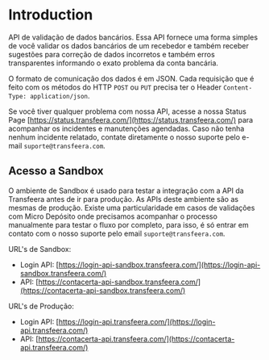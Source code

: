 # Introduction

API de validação de dados bancários. Essa API fornece uma forma simples de você validar os dados bancários de um recebedor e também receber sugestões para correção de dados incorretos e também erros transparentes informando o exato problema da conta bancária.

O formato de comunicação dos dados é em JSON. Cada requisição que é feito com os métodos do HTTP `POST` ou `PUT` precisa ter o Header `Content-Type: application/json`.

Se você tiver qualquer problema com nossa API, acesse a nossa Status Page [https://status.transfeera.com/](https://status.transfeera.com/) para acompanhar os incidentes e manutenções agendadas. Caso não tenha nenhum incidente relatado, contate diretamente o nosso suporte pelo e-mail `suporte@transfeera.com`.

## Acesso a Sandbox

O ambiente de Sandbox é usado para testar a integração com a API da Transfeera antes de ir para produção. As APIs deste ambiente são as mesmas de produção. Existe uma particularidade em casos de validações com Micro Depósito onde precisamos acompanhar o processo manualmente para testar o fluxo por completo, para isso, é só entrar em contato com o nosso suporte pelo email `suporte@transfeera.com`.

URL's de Sandbox:

* Login API: [https://login-api-sandbox.transfeera.com/](https://login-api-sandbox.transfeera.com/)
* API: [https://contacerta-api-sandbox.transfeera.com/](https://contacerta-api-sandbox.transfeera.com/)

URL's de Produção:

* Login API: [https://login-api.transfeera.com/](https://login-api.transfeera.com/)
* API: [https://contacerta-api.transfeera.com/](https://contacerta-api.transfeera.com/)

